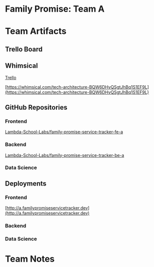 # Family Promise: Team A

# Team Artifacts

## Trello Board

## Whimsical

[Trello](https://trello.com/b/Fp9ajeBX/family-promise-service-tracker-teama-labs34)

[https://whimsical.com/tech-architecture-BQW6DHvQSgtJhBq1S1EF9L](https://whimsical.com/tech-architecture-BQW6DHvQSgtJhBq1S1EF9L)

## GitHub Repositories

### Frontend

[Lambda-School-Labs/family-promise-service-tracker-fe-a](https://github.com/Lambda-School-Labs/family-promise-service-tracker-fe-a)

### Backend

[Lambda-School-Labs/family-promise-service-tracker-be-a](https://github.com/Lambda-School-Labs/family-promise-service-tracker-be-a)

### Data Science

[]()

## Deployments

### Frontend

[http://a.familypromiseservicetracker.dev](http://a.familypromiseservicetracker.dev)

### Backend

[](https://fp-service-tracker.herokuapp.com/)

### Data Science

[]()

# Team Notes